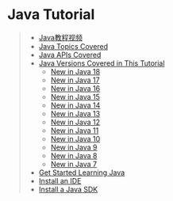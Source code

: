 # Java Tutorial

>- [Java教程视频]()
>- [Java Topics Covered]()
>- [Java APIs Covered]()            
>- [Java Versions Covered in This Tutorial]()            
>   - [New in Java 18]()            
>   - [New in Java 17]()            
>   - [New in Java 16]()            
>   - [New in Java 15]()            
>   - [New in Java 14]()
>   - [New in Java 13]()
>   - [New in Java 12]()
>   - [New in Java 11]()            
>   - [New in Java 10]()            
>   - [New in Java 9]()            
>   - [New in Java 8]()            
>   - [New in Java 7]()
>- [Get Started Learning Java]()
>  - [Install an IDE]()
>  - [Install a Java SDK]()
